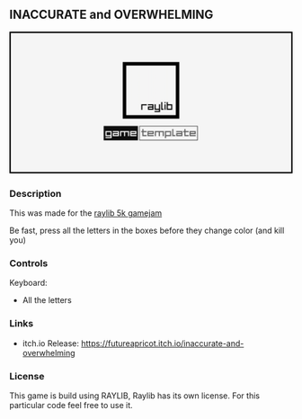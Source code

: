 ## INACCURATE and OVERWHELMING

![INACCURATE and OVERWHELMING](screenshots/screenshot000.png)

### Description

This was made for the [raylib 5k gamejam](https://itch.io/jam/raylib-5k-gamejam)

Be fast, press all the letters in the boxes before they change color (and kill you)

### Controls

Keyboard:
 - All the letters

### Links

 - itch.io Release: https://futureapricot.itch.io/inaccurate-and-overwhelming

### License

This game is build using RAYLIB, Raylib has its own license. For this particular code feel free to use it.